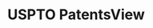 ---
bigquery: https://console.cloud.google.com/bigquery?p=patents-public-data&d=patentsview&page=dataset
citation: Attribution should be given to PatentsView for use, distribution, or derivative
  works.
code: https://github.com/CSSIP-AIR/PatentsView-Code-Snippets/
contributors: USPTO
cost: None
description: 'PatentsView includes US patent data including raw data (summaries, applications,
  pregrant applications), disambugations of inventors and assignees, and inventor
  gender estimates.  Also foreign priority data, # of figures and sheets, and government
  interest statements.'
documentation: https://patentsview.org/query/builder-faqs
last_edit: Mon, 04 Apr 2022 19:02:57 GMT
location: https://patentsview.org/
maintained_by: USPTO
record_creation_timestamp: 12/2/2020 17:20:46
schema_fields: '[''location_id'', ''mainclass_id'', ''male_flag'', ''disamb_assignee_id_20181127'',
  ''type'', ''rel_id'', ''fname'', ''withdrawn'', ''disamb_inventor_id_20181127'',
  ''latin_name'', ''county_fips'', ''category_id'', ''role'', ''classification_status'',
  ''disamb_inventor_id_20191008'', ''section'', ''country_transformed'', ''_102_date'',
  ''lname'', ''designation'', ''classification_level'', ''name_last'', ''kind'', ''organization_id'',
  ''disamb_assignee_id_20200331'', ''disamb_inventor_id_20190820'', ''country'', ''disamb_assignee_id_20200630'',
  ''num_claims'', ''lapse_of_patent'', ''citation_id'', ''disamb_inventor_id_20200630'',
  ''subgroup_id'', ''_371_date'', ''inventor_id'', ''date'', ''ipc_class'', ''term_grant'',
  ''f371_date'', ''uuid'', ''f102_date'', ''disamb_inventor_id_20190312'', ''doc_type'',
  ''attribution_status'', ''disamb_assignee_id_20191008'', ''disamb_inventor_id_20171003'',
  ''text'', ''subclass'', ''disamb_inventor_id_20170307'', ''symbol_position'', ''latitude'',
  ''category'', ''latlong'', ''publication_number'', ''subsection_id'', ''term_extension'',
  ''level_two'', ''gi_statement'', ''id'', ''level_one'', ''state'', ''organization'',
  ''subclass_id'', ''name_first'', ''section_id'', ''assignee_id'', ''rawinventor_id'',
  ''ipc_version_indicator'', ''field_title'', ''classification_value'', ''application_id'',
  ''disamb_assignee_id_20200929'', ''doctype'', ''relkind'', ''disamb_inventor_id_20200331'',
  ''variety'', ''longitude'', ''subcategory_id'', ''num_sheets'', ''disamb_assignee_id_20190820'',
  ''dependent'', ''male'', ''classification_data_source'', ''sequence'', ''rawlocation_id'',
  ''disamb_inventor_id_20191231'', ''contract_award_number'', ''exemplary'', ''main_group'',
  ''number'', ''disamb_assignee_id_20190312'', ''state_fips'', ''county'', ''group_id'',
  ''patent_id'', ''group'', ''series_code'', ''disamb_inventor_id_20171226'', ''title'',
  ''status'', ''disamb_inventor_id_20180528'', ''filename'', ''lawyer_id'', ''sector_title'',
  ''disamb_assignee_id_20191231'', ''length'', ''subgroup'', ''disclaimer_date'',
  ''rawassignee_id'', ''deceased'', ''reldocno'', ''abstract'', ''disamb_inventor_id_20201229'',
  ''num_figures'', ''disamb_inventor_id_20200929'', ''city'', ''rule_47'', ''action_date'',
  ''num'', ''disamb_inventor_id_20170808'', ''field_id'', ''name'', ''level_three'',
  ''applicant_type'', ''term_disclaimer'']'
shortname: patentsview
tags:
- disambiguation
- United States
- gender
terms_of_use: Creative Commons Attribution 4.0 International License.
timeframe: 1963-1999
title: USPTO PatentsView
uuid: cf1780b1-e265-4e49-8d1d-83b9cfe0fd9a
---
